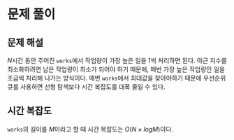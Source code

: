# 문제 풀이

## 문제 해설

$N$시간 동안 주어진 `works`에서 작업량이 가장 높은 일을 1씩 처리하면 된다. 야근 지수를 최소화하려면 남은 작업량이 최소가 되어야 하기 때문에, 매번 가장 높은 작업량인 일을 조금씩 처리해 나가는 방식이다. 매번 `works`에서 최대값을 찾아야하기 때문에 우선순위 큐를 사용하면 선형 탐색보다 시간 복잡도를 대폭 줄일 수 있다. 

## 시간 복잡도

`works`의 길이를 $M$이라고 할 때 시간 복잡도는 $O(N \times log{M})$이다.